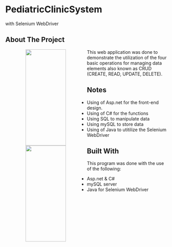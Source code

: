 # PediatricClinicSystem
 with Selenium WebDriver


## About The Project

<div align="center">
<img src="https://user-images.githubusercontent.com/78993457/206894454-b3c6fd3b-6b59-4f26-9bd7-d95819f2c96c.jpg" align="left" style="width: 50%; height: 300px;" />
</div>  
<div align="center">
<img src="https://user-images.githubusercontent.com/78993457/206894529-126bad4e-32b9-4f46-8c8d-632b836d0459.jpg" align="left" style="width: 50%; height: 300px;" />
</div>  

This web application was done to demonstrate the utilization of the four basic operations for managing data elements also known as CRUD (CREATE, READ, UPDATE, DELETE).

<h2>Notes</h2>

* Using of Asp.net for the front-end design.
* Using of C# for the functions
* Using SQL to manipulate data
* Using mySQL to store data
* Using of Java to utitilize the Selenium WebDriver

<h2>Built With</h2>

This program was done with the use of the following:
* Asp.net & C# 
* mySQL server
* Java for Selenium WebDriver
